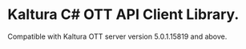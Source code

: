 # Kaltura C# OTT API Client Library.
Compatible with Kaltura OTT server version 5.0.1.15819 and above.
